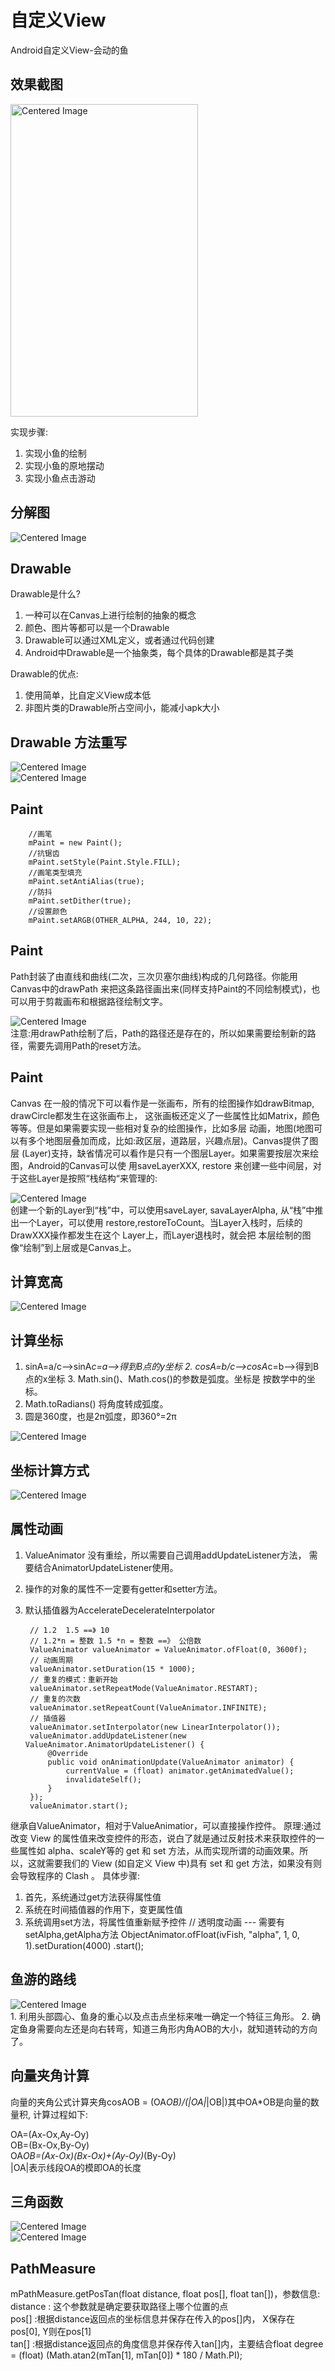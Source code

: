 # 自定义View
Android自定义View-会动的鱼 


## 效果截图 
<div class="container">
  <img src="images/finsh.gif" width="300" height="500" alt="Centered Image">
</div>


实现步骤:
1. 实现小鱼的绘制
2. 实现小鱼的原地摆动 
3. 实现小鱼点击游动

## 分解图
<div class="container">
  <img src="images/1.jpg" alt="Centered Image">
</div>

## Drawable
Drawable是什么?
1. 一种可以在Canvas上进行绘制的抽象的概念
2. 颜色、图片等都可以是一个Drawable
3. Drawable可以通过XML定义，或者通过代码创建
4. Android中Drawable是一个抽象类，每个具体的Drawable都是其子类

Drawable的优点:
1. 使用简单，比自定义View成本低
2. 非图片类的Drawable所占空间小，能减小apk大小

## Drawable 方法重写
<div class="container">
  <img src="images/2.jpg" alt="Centered Image">
</div>

<div class="container">
  <img src="images/3.jpg" alt="Centered Image">
</div>

## Paint
        //画笔
        mPaint = new Paint();
        //抗锯齿
        mPaint.setStyle(Paint.Style.FILL);
        //画笔类型填充
        mPaint.setAntiAlias(true);
        //防抖
        mPaint.setDither(true);
        //设置颜色
        mPaint.setARGB(OTHER_ALPHA, 244, 10, 22);

## Paint
Path封装了由直线和曲线(二次，三次贝塞尔曲线)构成的几何路径。你能用Canvas中的drawPath 来把这条路径画出来(同样支持Paint的不同绘制模式)，也可以用于剪裁画布和根据路径绘制文字。
<div class="container">
  <img src="images/4.jpg" alt="Centered Image">
</div>
注意:用drawPath绘制了后，Path的路径还是存在的，所以如果需要绘制新的路径，需要先调用Path的reset方法。

## Paint
Canvas 在一般的情况下可以看作是一张画布，所有的绘图操作如drawBitmap, drawCircle都发生在这张画布上， 这张画板还定义了一些属性比如Matrix，颜色等等。但是如果需要实现一些相对复杂的绘图操作，比如多层 动画，地图(地图可以有多个地图层叠加而成，比如:政区层，道路层，兴趣点层)。Canvas提供了图层 (Layer)支持，缺省情况可以看作是只有一个图层Layer。如果需要按层次来绘图，Android的Canvas可以使 用saveLayerXXX, restore 来创建一些中间层，对于这些Layer是按照“栈结构“来管理的:
<div class="container">
  <img src="images/5.jpg" alt="Centered Image">
</div>
创建一个新的Layer到“栈”中，可以使用saveLayer, savaLayerAlpha, 从“栈”中推出一个Layer，可以使用 restore,restoreToCount。当Layer入栈时，后续的DrawXXX操作都发生在这个 Layer上，而Layer退栈时，就会把 本层绘制的图像“绘制”到上层或是Canvas上。

## 计算宽高
<div class="container">
  <img src="images/6.jpg" alt="Centered Image">
</div>

## 计算坐标
1. sinA=a/c-->sinA*c=a-->得到B点的y坐标 2. cosA=b/c-->cosA*c=b-->得到B点的x坐标 3. Math.sin()、Math.cos()的参数是弧度。坐标是
按数学中的坐标。
4. Math.toRadians() 将角度转成弧度。
5. 圆是360度，也是2π弧度，即360°=2π
<div class="container">
  <img src="images/7.jpg" alt="Centered Image">
</div>

## 坐标计算方式
<div class="container">
  <img src="images/8.jpg" alt="Centered Image">
</div>

## 属性动画
1. ValueAnimator 没有重绘，所以需要自己调用addUpdateListener方法， 需要结合AnimatorUpdateListener使用。
2. 操作的对象的属性不一定要有getter和setter方法。 
3. 默认插值器为AccelerateDecelerateInterpolator

        // 1.2  1.5 ==》 10
        // 1.2*n = 整数 1.5 *n = 整数 ==》 公倍数
        ValueAnimator valueAnimator = ValueAnimator.ofFloat(0, 3600f);
        // 动画周期
        valueAnimator.setDuration(15 * 1000);
        // 重复的模式：重新开始
        valueAnimator.setRepeatMode(ValueAnimator.RESTART);
        // 重复的次数
        valueAnimator.setRepeatCount(ValueAnimator.INFINITE);
        // 插值器
        valueAnimator.setInterpolator(new LinearInterpolator());
        valueAnimator.addUpdateListener(new ValueAnimator.AnimatorUpdateListener() {
            @Override
            public void onAnimationUpdate(ValueAnimator animator) {
                currentValue = (float) animator.getAnimatedValue();
                invalidateSelf();
            }
        });
        valueAnimator.start();

继承自ValueAnimator，相对于ValueAnimatior，可以直接操作控件。
原理:通过改变 View 的属性值来改变控件的形态，说白了就是通过反射技术来获取控件的一些属性如 alpha、scaleY等的 get 和 set 方法，从而实现所谓的动画效果。所以，这就需要我们的 View (如自定义 View 中)具有 set 和 get 方法，如果没有则会导致程序的 Clash 。
具体步骤:
1. 首先，系统通过get方法获得属性值
2. 系统在时间插值器的作用下，变更属性值 
3. 系统调用set方法，将属性值重新赋予控件
// 透明度动画 --- 需要有setAlpha,getAlpha方法 ObjectAnimator.ofFloat(ivFish, "alpha", 1, 0, 1).setDuration(4000) .start();

## 鱼游的路线
<div class="container">
  <img src="images/9.jpg" alt="Centered Image">
</div>
1. 利用头部圆心、鱼身的重心以及点击点坐标来唯一确定一个特征三角形。
2. 确定鱼身需要向左还是向右转弯，知道三角形内角AOB的大小，就知道转动的方向了。

## 向量夹角计算
向量的夹角公式计算夹角cosAOB = (OA*OB)/(|OA|*|OB|)其中OA*OB是向量的数量积, 计算过程如下:

OA=(Ax-Ox,Ay-Oy)  
OB=(Bx-Ox,By-Oy)  
OA*OB=(Ax-Ox)(Bx-Ox)+(Ay-Oy)*(By-Oy)  
|OA|表示线段OA的模即OA的长度


## 三角函数
<div class="container">
  <img src="images/10.jpg" alt="Centered Image">
</div>

<div class="container">
  <img src="images/11.jpg" alt="Centered Image">
</div>

## PathMeasure
mPathMeasure.getPosTan(float distance, float pos[], float tan[])，参数信息:  
distance : 这个参数就是确定要获取路径上哪个位置的点  
pos[] :根据distance返回点的坐标信息并保存在传入的pos[]内， X保存在 pos[0], Y则在pos[1]  
tan[] :根据distance返回点的角度信息并保存传入tan[]内，主要结合float degree = (float) (Math.atan2(mTan[1], mTan[0]) * 180 / Math.PI);